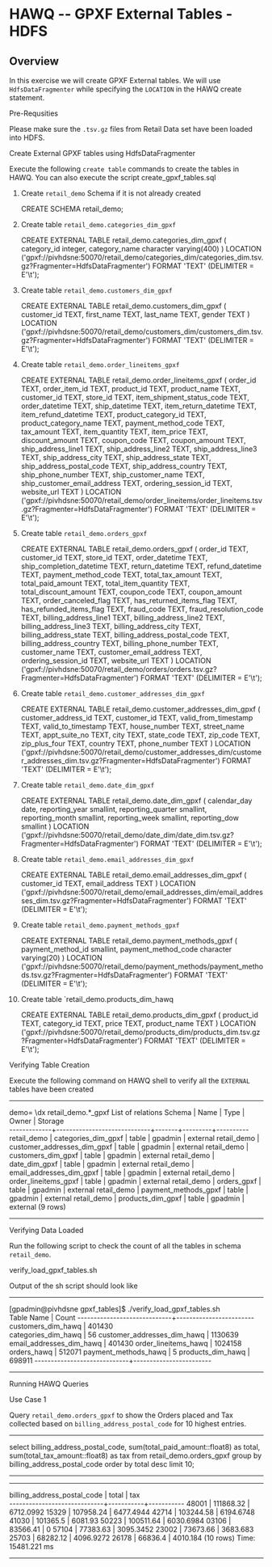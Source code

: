 HAWQ -- GPXF External Tables - HDFS
====

Overview 
--------

In this exercise we will create GPXF External tables. 
We will use `HdfsDataFragmenter` while specifying the `LOCATION` in the HAWQ create statement.

Pre-Requsities 

Please make sure the `.tsv.gz` files from Retail Data set have been loaded into HDFS. 

Create External GPXF tables using HdfsDataFragmenter

Execute the following `create table` commands to create the tables in HAWQ. 
You can also execute the script create_gpxf_tables.sql

1. Create <code>retail_demo</code> Schema if it is not already created

	
	CREATE SCHEMA retail_demo;
	

2. Create table `retail_demo.categories_dim_gpxf`

	
	CREATE EXTERNAL TABLE retail_demo.categories_dim_gpxf
	(
	    category_id integer,
	    category_name character varying(400)
	)
	LOCATION ('gpxf://pivhdsne:50070/retail_demo/categories_dim/categories_dim.tsv.gz?Fragmenter=HdfsDataFragmenter')
	FORMAT 'TEXT' (DELIMITER = E'\t');
		
	
3. Create table `retail_demo.customers_dim_gpxf`

	
	CREATE EXTERNAL TABLE retail_demo.customers_dim_gpxf
	(
	    customer_id TEXT,
	    first_name TEXT,
	    last_name TEXT,
	    gender TEXT
	)
	LOCATION ('gpxf://pivhdsne:50070/retail_demo/customers_dim/customers_dim.tsv.gz?Fragmenter=HdfsDataFragmenter')
	FORMAT 'TEXT' (DELIMITER = E'\t');	
		
4. Create table `retail_demo.order_lineitems_gpxf`

	
	CREATE  EXTERNAL TABLE retail_demo.order_lineitems_gpxf
	(
	    order_id TEXT,
	    order_item_id TEXT,
	    product_id TEXT,
	    product_name TEXT,
	    customer_id TEXT,
	    store_id TEXT,
	    item_shipment_status_code TEXT,
	    order_datetime TEXT,
	    ship_datetime TEXT,
	    item_return_datetime TEXT,
	    item_refund_datetime TEXT,
	    product_category_id TEXT,
	    product_category_name TEXT,
	    payment_method_code TEXT,
	    tax_amount TEXT,
	    item_quantity TEXT,
	    item_price TEXT,
	    discount_amount TEXT,
	    coupon_code TEXT,
	    coupon_amount TEXT,
	    ship_address_line1 TEXT,
	    ship_address_line2 TEXT,
	    ship_address_line3 TEXT,
	    ship_address_city TEXT,
	    ship_address_state TEXT,
	    ship_address_postal_code TEXT,
	    ship_address_country TEXT,
	    ship_phone_number TEXT,
	    ship_customer_name TEXT,
	    ship_customer_email_address TEXT,
	    ordering_session_id TEXT,
	    website_url TEXT
	)
	LOCATION ('gpxf://pivhdsne:50070/retail_demo/order_lineitems/order_lineitems.tsv.gz?Fragmenter=HdfsDataFragmenter')
	FORMAT 'TEXT' (DELIMITER = E'\t');
	
	
5. Create table `retail_demo.orders_gpxf`

	
	CREATE EXTERNAL TABLE retail_demo.orders_gpxf
	(
	    order_id TEXT,
	    customer_id TEXT,
	    store_id TEXT,
	    order_datetime TEXT,
	    ship_completion_datetime TEXT,
	    return_datetime TEXT,
	    refund_datetime TEXT,
	    payment_method_code TEXT,
	    total_tax_amount TEXT,
	    total_paid_amount TEXT,
	    total_item_quantity TEXT,
	    total_discount_amount TEXT,
	    coupon_code TEXT,
	    coupon_amount TEXT,
	    order_canceled_flag TEXT,
	    has_returned_items_flag TEXT,
	    has_refunded_items_flag TEXT,
	    fraud_code TEXT,
	    fraud_resolution_code TEXT,
	    billing_address_line1 TEXT,
	    billing_address_line2 TEXT,
	    billing_address_line3 TEXT,
	    billing_address_city TEXT,
	    billing_address_state TEXT,
	    billing_address_postal_code TEXT,
	    billing_address_country TEXT,
	    billing_phone_number TEXT,
	    customer_name TEXT,
	    customer_email_address TEXT,
	    ordering_session_id TEXT,
	    website_url TEXT
	)
	LOCATION ('gpxf://pivhdsne:50070/retail_demo/orders/orders.tsv.gz?Fragmenter=HdfsDataFragmenter')
	FORMAT 'TEXT' (DELIMITER = E'\t');
	
	
6. Create table `retail_demo.customer_addresses_dim_gpxf`

	
	CREATE EXTERNAL TABLE retail_demo.customer_addresses_dim_gpxf
	(
	    customer_address_id TEXT,
	    customer_id TEXT,
	    valid_from_timestamp TEXT,
	    valid_to_timestamp TEXT,
	    house_number TEXT,
	    street_name TEXT,
	    appt_suite_no TEXT,
	    city TEXT,
	    state_code TEXT,
	    zip_code TEXT,
	    zip_plus_four TEXT,
	    country TEXT,
	    phone_number TEXT
	)
	LOCATION ('gpxf://pivhdsne:50070/retail_demo/customer_addresses_dim/customer_addresses_dim.tsv.gz?Fragmenter=HdfsDataFragmenter')
	FORMAT 'TEXT' (DELIMITER = E'\t');	
		
7. Create table `retail_demo.date_dim_gpxf`

    
	CREATE EXTERNAL TABLE retail_demo.date_dim_gpxf
	(
	    calendar_day date,
	    reporting_year smallint,
	    reporting_quarter smallint,
	    reporting_month smallint,
	    reporting_week smallint,
	    reporting_dow smallint
	)
	LOCATION ('gpxf://pivhdsne:50070/retail_demo/date_dim/date_dim.tsv.gz?Fragmenter=HdfsDataFragmenter')
	FORMAT 'TEXT' (DELIMITER = E'\t');
	   


8. Create table `retail_demo.email_addresses_dim_gpxf`

	
	CREATE EXTERNAL TABLE retail_demo.email_addresses_dim_gpxf
	(
	    customer_id TEXT,
	    email_address TEXT
	)
	LOCATION ('gpxf://pivhdsne:50070/retail_demo/email_addresses_dim/email_addresses_dim.tsv.gz?Fragmenter=HdfsDataFragmenter')
	FORMAT 'TEXT' (DELIMITER = E'\t');	
		
9. Create table `retail_demo.payment_methods_gpxf`

	
	CREATE EXTERNAL TABLE retail_demo.payment_methods_gpxf
	(
	    payment_method_id smallint,
	    payment_method_code character varying(20)
	)
	LOCATION ('gpxf://pivhdsne:50070/retail_demo/payment_methods/payment_methods.tsv.gz?Fragmenter=HdfsDataFragmenter')
	FORMAT 'TEXT' (DELIMITER = E'\t');	
		
10. Create table `retail_demo.products_dim_hawq

	
	CREATE EXTERNAL TABLE retail_demo.products_dim_gpxf
	(
	    product_id TEXT,
	    category_id TEXT,
	    price TEXT,
	    product_name TEXT
	)
	LOCATION ('gpxf://pivhdsne:50070/retail_demo/products_dim/products_dim.tsv.gz?Fragmenter=HdfsDataFragmenter')
	FORMAT 'TEXT' (DELIMITER = E'\t');
      

Verifying Table Creation

Execute the following command on HAWQ shell to verify all the `EXTERNAL` tables have been created

***
demo= \dx retail_demo.*_gpxf
                           List of relations
   Schema    |            Name             | Type  |  Owner  | Storage  
-------------+-----------------------------+-------+---------+----------
 retail_demo | categories_dim_gpxf         | table | gpadmin | external
 retail_demo | customer_addresses_dim_gpxf | table | gpadmin | external
 retail_demo | customers_dim_gpxf          | table | gpadmin | external
 retail_demo | date_dim_gpxf               | table | gpadmin | external
 retail_demo | email_addresses_dim_gpxf    | table | gpadmin | external
 retail_demo | order_lineitems_gpxf        | table | gpadmin | external
 retail_demo | orders_gpxf                 | table | gpadmin | external
 retail_demo | payment_methods_gpxf        | table | gpadmin | external
 retail_demo | products_dim_gpxf           | table | gpadmin | external
(9 rows)
***

Verifying Data Loaded 

Run the following script to check the count of all the tables in schema `retail_demo`.

verify_load_gpxf_tables.sh

Output of the sh script should look like

***
[gpadmin@pivhdsne gpxf_tables]$ ./verify_load_gpxf_tables.sh							    
        Table Name           |    Count 
-----------------------------+------------------------
 customers_dim_hawq          |   401430  
 categories_dim_hawq         |   56 
 customer_addresses_dim_hawq |   1130639
 email_addresses_dim_hawq    |   401430
 order_lineitems_hawq        |   1024158
 orders_hawq                 |   512071
 payment_methods_hawq        |   5
 products_dim_hawq           |   698911
-----------------------------+------------------------
***

Running HAWQ Queries 

Use Case 1 

Query `retail_demo.orders_gpxf` to show the  Orders placed and Tax collected based on `billing_address_postal_code` for 10 highest entries.

***
select billing_address_postal_code, sum(total_paid_amount::float8) as total, sum(total_tax_amount::float8) as tax
from retail_demo.orders_gpxf
group by billing_address_postal_code
order by total desc limit 10;
***

***
 billing_address_postal_code |   total   |    tax    
-----------------------------+-----------+-----------
 48001                       | 111868.32 | 6712.0992
 15329                       | 107958.24 | 6477.4944
 42714                       | 103244.58 | 6194.6748
 41030                       |  101365.5 |   6081.93
 50223                       | 100511.64 | 6030.6984
 03106                       |  83566.41 |         0
 57104                       |  77383.63 | 3095.3452
 23002                       |  73673.66 |  3683.683
 25703                       |  68282.12 | 4096.9272
 26178                       |   66836.4 |  4010.184
(10 rows)
Time: 15481.221 ms
***
